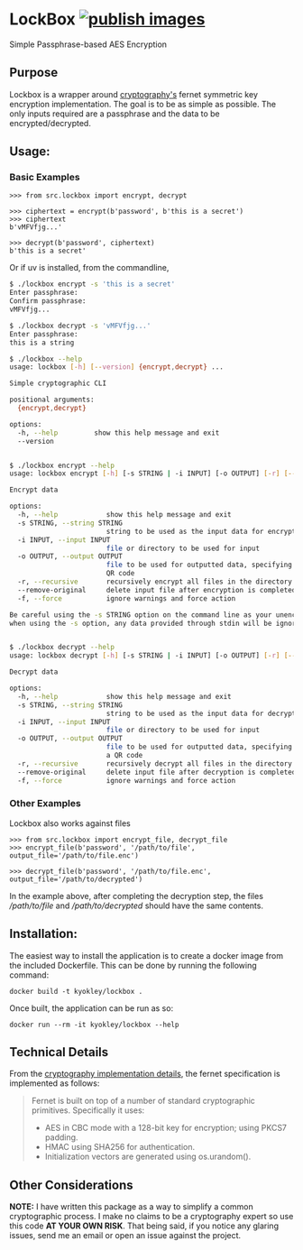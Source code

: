 # LockBox [![publish images](https://github.com/kyokley/lockbox/actions/workflows/publish.yml/badge.svg)](https://github.com/kyokley/lockbox/actions/workflows/publish.yml)
Simple Passphrase-based AES Encryption

## Purpose
Lockbox is a wrapper around [cryptography's](https://cryptography.io/en/latest/) fernet symmetric key encryption implementation. The goal is to be as simple as possible. The only inputs required are a passphrase and the data to be encrypted/decrypted.

## Usage:
### Basic Examples
```
>>> from src.lockbox import encrypt, decrypt

>>> ciphertext = encrypt(b'password', b'this is a secret')
>>> ciphertext
b'vMFVfjg...'

>>> decrypt(b'password', ciphertext)
b'this is a secret'
```
Or if uv is installed, from the commandline,
```bash
$ ./lockbox encrypt -s 'this is a secret'
Enter passphrase:
Confirm passphrase:
vMFVfjg...

$ ./lockbox decrypt -s 'vMFVfjg...'
Enter passphrase:
this is a string

$ ./lockbox --help
usage: lockbox [-h] [--version] {encrypt,decrypt} ...

Simple cryptographic CLI

positional arguments:
  {encrypt,decrypt}

options:
  -h, --help         show this help message and exit
  --version


$ ./lockbox encrypt --help
usage: lockbox encrypt [-h] [-s STRING | -i INPUT] [-o OUTPUT] [-r] [--remove-original] [-f]

Encrypt data

options:
  -h, --help            show this help message and exit
  -s STRING, --string STRING
                        string to be used as the input data for encrypting
  -i INPUT, --input INPUT
                        file or directory to be used for input
  -o OUTPUT, --output OUTPUT
                        file to be used for outputted data, specifying an output file with a '.png' extension will write a
                        QR code
  -r, --recursive       recursively encrypt all files in the directory given as input
  --remove-original     delete input file after encryption is completed
  -f, --force           ignore warnings and force action

Be careful using the -s STRING option on the command line as your unencrypted plaintext may be stored in your history. Also,
when using the -s option, any data provided through stdin will be ignored.


$ ./lockbox decrypt --help
usage: lockbox decrypt [-h] [-s STRING | -i INPUT] [-o OUTPUT] [-r] [--remove-original] [-f]

Decrypt data

options:
  -h, --help            show this help message and exit
  -s STRING, --string STRING
                        string to be used as the input data for decrypting
  -i INPUT, --input INPUT
                        file or directory to be used for input
  -o OUTPUT, --output OUTPUT
                        file to be used for outputted data, specifying an output file with a '.png' extension will write
                        a QR code
  -r, --recursive       recursively decrypt all files in the directory given as input
  --remove-original     delete input file after decryption is completed
  -f, --force           ignore warnings and force action
```

### Other Examples
Lockbox also works against files
```
>>> from src.lockbox import encrypt_file, decrypt_file
>>> encrypt_file(b'password', '/path/to/file', output_file='/path/to/file.enc')

>>> decrypt_file(b'password', '/path/to/file.enc', output_file='/path/to/decrypted')
```
In the example above, after completing the decryption step, the files */path/to/file* and */path/to/decrypted* should have the same contents.

## Installation:
The easiest way to install the application is to create a docker image from the included Dockerfile. This can be done by running the following command:
```
docker build -t kyokley/lockbox .
```
Once built, the application can be run as so:
```
docker run --rm -it kyokley/lockbox --help
```

## Technical Details
From the [cryptography implementation details](https://cryptography.io/en/latest/fernet/#implementation), the fernet specification is implemented as follows:

> Fernet is built on top of a number of standard cryptographic primitives. Specifically it uses:
>
> - AES in CBC mode with a 128-bit key for encryption; using PKCS7 padding.
> - HMAC using SHA256 for authentication.
> - Initialization vectors are generated using os.urandom().

## Other Considerations
**NOTE:** I have written this package as a way to simplify a common cryptographic process. I make no claims to be a cryptography expert so use this code **AT YOUR OWN RISK**. That being said, if you notice any glaring issues, send me an email or open an issue against the project.
